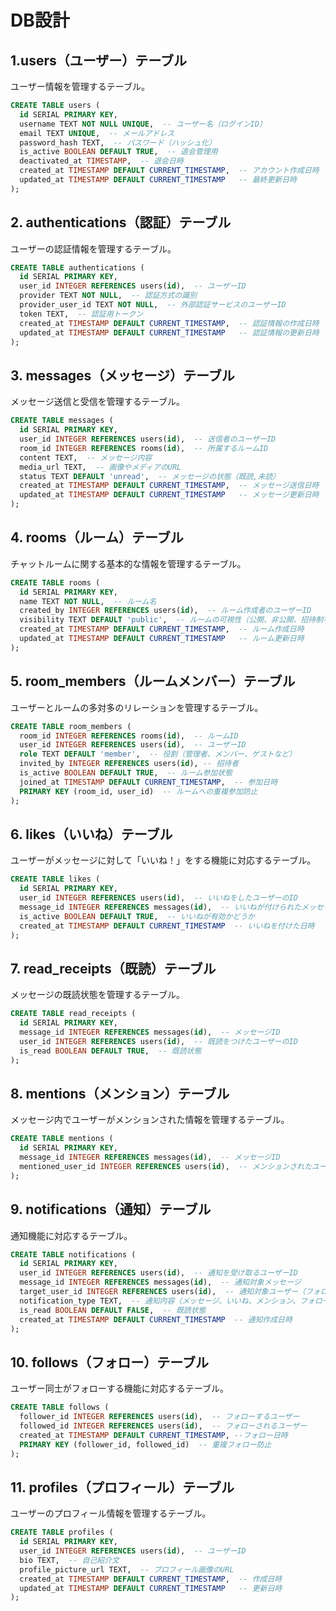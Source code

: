 # DB設計

## 1.users（ユーザー）テーブル 
ユーザー情報を管理するテーブル。
```sql
CREATE TABLE users (
  id SERIAL PRIMARY KEY,
  username TEXT NOT NULL UNIQUE,  -- ユーザー名（ログインID）
  email TEXT UNIQUE,  -- メールアドレス
  password_hash TEXT,  -- パスワード（ハッシュ化）
  is_active BOOLEAN DEFAULT TRUE,  -- 退会管理用
  deactivated_at TIMESTAMP,  -- 退会日時
  created_at TIMESTAMP DEFAULT CURRENT_TIMESTAMP,  -- アカウント作成日時
  updated_at TIMESTAMP DEFAULT CURRENT_TIMESTAMP   -- 最終更新日時
);
```

## 2. authentications（認証）テーブル
ユーザーの認証情報を管理するテーブル。
```sql
CREATE TABLE authentications (
  id SERIAL PRIMARY KEY, 
  user_id INTEGER REFERENCES users(id),  -- ユーザーID
  provider TEXT NOT NULL,  -- 認証方式の識別
  provider_user_id TEXT NOT NULL,  -- 外部認証サービスのユーザーID
  token TEXT,  -- 認証用トークン
  created_at TIMESTAMP DEFAULT CURRENT_TIMESTAMP,  -- 認証情報の作成日時
  updated_at TIMESTAMP DEFAULT CURRENT_TIMESTAMP   -- 認証情報の更新日時
);
```

## 3. messages（メッセージ）テーブル
メッセージ送信と受信を管理するテーブル。
```sql
CREATE TABLE messages (
  id SERIAL PRIMARY KEY,
  user_id INTEGER REFERENCES users(id),  -- 送信者のユーザーID
  room_id INTEGER REFERENCES rooms(id),  -- 所属するルームID
  content TEXT,  -- メッセージ内容
  media_url TEXT,  -- 画像やメディアのURL
  status TEXT DEFAULT 'unread',  -- メッセージの状態（既読,未読）
  created_at TIMESTAMP DEFAULT CURRENT_TIMESTAMP,  -- メッセージ送信日時
  updated_at TIMESTAMP DEFAULT CURRENT_TIMESTAMP   -- メッセージ更新日時
);
```

## 4. rooms（ルーム）テーブル
チャットルームに関する基本的な情報を管理するテーブル。
```sql
CREATE TABLE rooms (
  id SERIAL PRIMARY KEY,
  name TEXT NOT NULL,  -- ルーム名
  created_by INTEGER REFERENCES users(id),  -- ルーム作成者のユーザーID
  visibility TEXT DEFAULT 'public',  -- ルームの可視性（公開、非公開、招待制など）
  created_at TIMESTAMP DEFAULT CURRENT_TIMESTAMP,  -- ルーム作成日時
  updated_at TIMESTAMP DEFAULT CURRENT_TIMESTAMP   -- ルーム更新日時
);
```

## 5. room_members（ルームメンバー）テーブル
ユーザーとルームの多対多のリレーションを管理するテーブル。
```sql
CREATE TABLE room_members (
  room_id INTEGER REFERENCES rooms(id),  -- ルームID
  user_id INTEGER REFERENCES users(id),  -- ユーザーID
  role TEXT DEFAULT 'member',  -- 役割（管理者、メンバー、ゲストなど）
  invited_by INTEGER REFERENCES users(id), -- 招待者
  is_active BOOLEAN DEFAULT TRUE,  -- ルーム参加状態
  joined_at TIMESTAMP DEFAULT CURRENT_TIMESTAMP,  -- 参加日時
  PRIMARY KEY (room_id, user_id)  -- ルームへの重複参加防止
);
```

## 6. likes（いいね）テーブル
ユーザーがメッセージに対して「いいね！」をする機能に対応するテーブル。
```sql
CREATE TABLE likes (
  id SERIAL PRIMARY KEY,
  user_id INTEGER REFERENCES users(id),  -- いいねをしたユーザーのID
  message_id INTEGER REFERENCES messages(id),  -- いいねが付けられたメッセージID
  is_active BOOLEAN DEFAULT TRUE,  -- いいねが有効かどうか
  created_at TIMESTAMP DEFAULT CURRENT_TIMESTAMP  -- いいねを付けた日時
);
```

## 7. read_receipts（既読）テーブル
メッセージの既読状態を管理するテーブル。
```sql
CREATE TABLE read_receipts (
  id SERIAL PRIMARY KEY,
  message_id INTEGER REFERENCES messages(id),  -- メッセージID
  user_id INTEGER REFERENCES users(id),  -- 既読をつけたユーザーのID
  is_read BOOLEAN DEFAULT TRUE,  -- 既読状態
);
```

## 8. mentions（メンション）テーブル
メッセージ内でユーザーがメンションされた情報を管理するテーブル。
```sql
CREATE TABLE mentions (
  id SERIAL PRIMARY KEY,
  message_id INTEGER REFERENCES messages(id),  -- メッセージID
  mentioned_user_id INTEGER REFERENCES users(id),  -- メンションされたユーザーのID
);
```


## 9. notifications（通知）テーブル
通知機能に対応するテーブル。
```sql
CREATE TABLE notifications (
  id SERIAL PRIMARY KEY,
  user_id INTEGER REFERENCES users(id),  -- 通知を受け取るユーザーID
  message_id INTEGER REFERENCES messages(id),  -- 通知対象メッセージ
  target_user_id INTEGER REFERENCES users(id),  -- 通知対象ユーザー（フォロー時）
  notification_type TEXT,  -- 通知内容（メッセージ、いいね、メンション、フォロー）
  is_read BOOLEAN DEFAULT FALSE,  -- 既読状態
  created_at TIMESTAMP DEFAULT CURRENT_TIMESTAMP  -- 通知作成日時
);
```

## 10. follows（フォロー）テーブル
ユーザー同士がフォローする機能に対応するテーブル。
```sql
CREATE TABLE follows (
  follower_id INTEGER REFERENCES users(id),  -- フォローするユーザー
  followed_id INTEGER REFERENCES users(id),  -- フォローされるユーザー
  created_at TIMESTAMP DEFAULT CURRENT_TIMESTAMP, --フォロー日時
  PRIMARY KEY (follower_id, followed_id)  -- 重複フォロー防止
);
```

## 11. profiles（プロフィール）テーブル
ユーザーのプロフィール情報を管理するテーブル。
```sql
CREATE TABLE profiles (
  id SERIAL PRIMARY KEY,
  user_id INTEGER REFERENCES users(id),  -- ユーザーID
  bio TEXT,  -- 自己紹介文
  profile_picture_url TEXT,  -- プロフィール画像のURL
  created_at TIMESTAMP DEFAULT CURRENT_TIMESTAMP,  -- 作成日時
  updated_at TIMESTAMP DEFAULT CURRENT_TIMESTAMP   -- 更新日時
);
```
